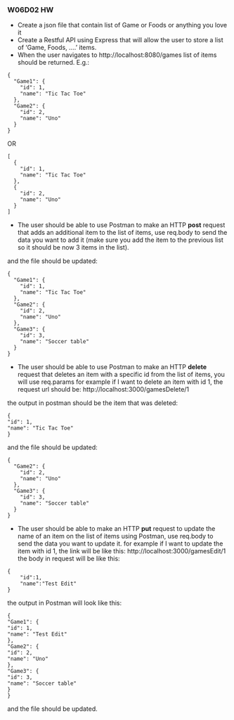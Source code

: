### W06D02 HW
* Create a json file that contain list of Game or Foods or anything you love it
* Create a Restful API using Express that will allow the user to store a list of
‘Game, Foods, ....’ items.
* When the user navigates to http://localhost:8080/games list of items should be returned. E.g.:

```
{
  "Game1": {
    "id": 1,
    "name": "Tic Tac Toe"
  },
  "Game2": {
    "id": 2,
    "name": "Uno"
  }
}
```
OR
```
[
  {
    "id": 1,
    "name": "Tic Tac Toe"
  },
  {
    "id": 2,
    "name": "Uno"
  }
]
```

* The user should be able to use Postman to make an HTTP **post** request that adds an additional item to the list of items, use req.body to send the data you want to add it (make sure you add the item to the previous list so it should be now 3 items in the list).

and the file should be updated:
```
{
  "Game1": {
    "id": 1,
    "name": "Tic Tac Toe"
  },
  "Game2": {
    "id": 2,
    "name": "Uno"
  },
  "Game3": {
    "id": 3,
    "name": "Soccer table"
  }
}
```

* The user should be able to use Postman to make an HTTP **delete** request that deletes an item with a specific id from the list of items, you will use req.params
for example if I want to delete an item with id 1, the request url should be: http://localhost:3000/gamesDelete/1

the output in postman should be the item that was deleted:
```
{
"id": 1,
"name": "Tic Tac Toe"
}
```
and the file should be updated:
```
{
  "Game2": {
    "id": 2,
    "name": "Uno"
  },
  "Game3": {
    "id": 3,
    "name": "Soccer table"
  }
}
```

* The user should be able to make an HTTP **put** request to update the name of an item on the list of items using Postman, use req.body to send the data you want to update it.
for example if I want to update the item with id 1, the link will be like this: http://localhost:3000/gamesEdit/1
the body in request will be like this:
```
{
    "id":1,
    "name":"Test Edit"
}
```
the output in Postman will look like this:
``` 
{
"Game1": {
"id": 1,
"name": "Test Edit"
},
"Game2": {
"id": 2,
"name": "Uno"
},
"Game3": {
"id": 3,
"name": "Soccer table"
}
}
```
and the file should be updated.